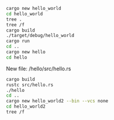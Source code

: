 
```bash
cargo new hello_world
cd hello_world
tree .
tree /f
cargo build
./target/debug/hello_world
cargo run
cd ..
cargo new hello
cd hello
```

New file: /hello/src/hello.rs

```bash
cargo build
rustc src/hello.rs
./hello
cd ..
cargo new hello_world2 --bin --vcs none
cd hello_world2
tree /f
```
